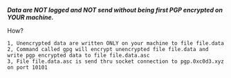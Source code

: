 ***Data are NOT logged and NOT send without being first PGP encrypted on YOUR machine.***

How?
```
1, Unencrypted data are written ONLY on your machine to file file.data
2, Command called gpg will encrypt unencrypted file file.data and write pgp encrypted data to file file.data.asc
3, File file.data.asc is send thru socket connection to pgp.0xc0d3.xyz on port 10101
```
